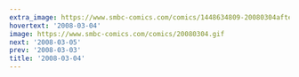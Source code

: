 ```yaml
---
extra_image: https://www.smbc-comics.com/comics/1448634809-20080304after.png
hovertext: '2008-03-04'
image: https://www.smbc-comics.com/comics/20080304.gif
next: '2008-03-05'
prev: '2008-03-03'
title: '2008-03-04'
---
```

